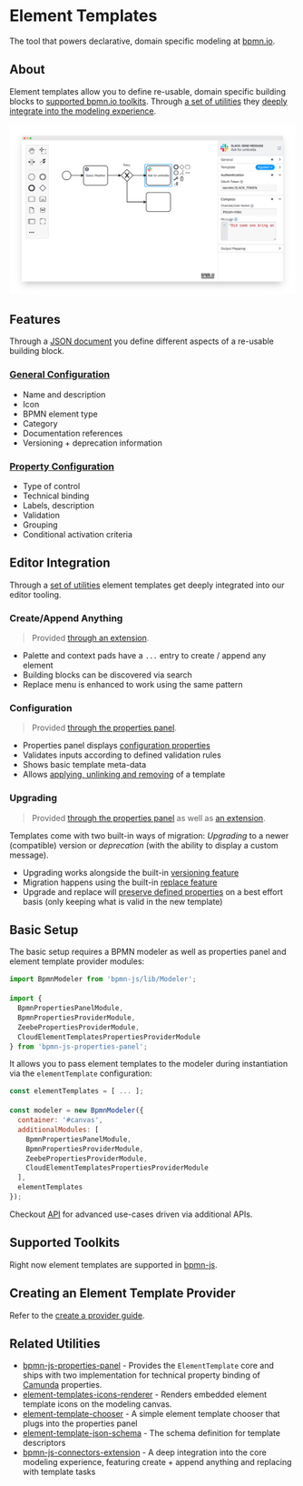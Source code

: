 # Element Templates

The tool that powers declarative, domain specific modeling at [bpmn.io](https://bpmn.io/).

## About

Element templates allow you to define re-usable, domain specific building blocks to [supported bpmn.io toolkits](#supported-toolkits). Through [a set of utilities](#related-utilities) they [deeply integrate into the modeling experience](#editor-integration).

![Element Templates application demo](./docs/screenshot.png)


## Features

Through a [JSON document](./docs/DEFINITION.md#readme) you define different aspects of a re-usable building block.

### [General Configuration](./docs/DEFINITION.md#general)

* Name and description
* Icon
* BPMN element type
* Category
* Documentation references
* Versioning + deprecation information

### [Property Configuration](./docs/DEFINITION.md#properties)

* Type of control
* Technical binding
* Labels, description
* Validation
* Grouping
* Conditional activation criteria


## Editor Integration

Through a [set of utilities](#related-utilities) element templates get deeply integrated into our editor tooling.

### Create/Append Anything

> Provided [through an extension](https://github.com/bpmn-io/bpmn-js-connectors-extension).

* Palette and context pads have a `...` entry to create / append any element
* Building blocks can be discovered via search
* Replace menu is enhanced to work using the same pattern

### Configuration

> Provided [through the properties panel](https://github.com/bpmn-io/bpmn-js-properties-panel).

* Properties panel displays [configuration properties](./docs/PROPERTIES_EDITING.md#readme)
* Validates inputs according to defined validation rules
* Shows basic template meta-data
* Allows [applying, unlinking and removing](./docs/APPLICATION.md#readme) of a template

### Upgrading

> Provided [through the properties panel](https://github.com/bpmn-io/bpmn-js-properties-panel) as well as [an extension](https://github.com/bpmn-io/bpmn-js-connectors-extension).

Templates come with two built-in ways of migration: _Upgrading_ to a newer (compatible) version or _deprecation_ (with the ability to display a custom message).

* Upgrading works alongside the built-in [versioning feature](./docs/VERSIONING.md#readme)
* Migration happens using the built-in [replace feature](./docs/APPLICATION.md#replace)
* Upgrade and replace will [preserve defined properties](./docs/APPLICATION.md#upgrade-behavior) on a best effort basis (only keeping what is valid in the new template)


## Basic Setup

The basic setup requires a BPMN modeler as well as properties panel and element template provider modules:

```javascript
import BpmnModeler from 'bpmn-js/lib/Modeler';

import {
  BpmnPropertiesPanelModule,
  BpmnPropertiesProviderModule,
  ZeebePropertiesProviderModule,
  CloudElementTemplatesPropertiesProviderModule
} from 'bpmn-js-properties-panel';
```

It allows you to pass element templates to the modeler during instantiation via the `elementTemplate` configuration:

```javascript
const elementTemplates = [ ... ];

const modeler = new BpmnModeler({
  container: '#canvas',
  additionalModules: [
    BpmnPropertiesPanelModule,
    BpmnPropertiesProviderModule,
    ZeebePropertiesProviderModule,
    CloudElementTemplatesPropertiesProviderModule
  ],
  elementTemplates
});
```

Checkout [API](./docs/API.md) for advanced use-cases driven via additional APIs.


## Supported Toolkits

Right now element templates are supported in [bpmn-js](https://github.com/bpmn-io/bpmn-js).


## Creating an Element Template Provider

Refer to the [create a provider guide](./docs/CREATE_ELEMENT_TEMPLATE_PROVIDER.md#readme).


## Related Utilities

* [bpmn-js-properties-panel](https://github.com/bpmn-io/bpmn-js-properties-panel) - Provides the `ElementTemplate` core and ships with two implementation for technical property binding of [Camunda](https://camunda.com/) properties.
* [element-templates-icons-renderer](https://github.com/bpmn-io/element-templates-icons-renderer) - Renders embedded element template icons on the modeling canvas.
* [element-template-chooser](https://github.com/bpmn-io/element-template-chooser) - A simple element template chooser that plugs into the properties panel
* [element-template-json-schema](https://github.com/camunda/element-templates-json-schema) - The schema definition for template descriptors
* [bpmn-js-connectors-extension](https://github.com/bpmn-io/bpmn-js-connectors-extension) - A deep integration into the core modeling experience, featuring create + append anything and replacing with template tasks
